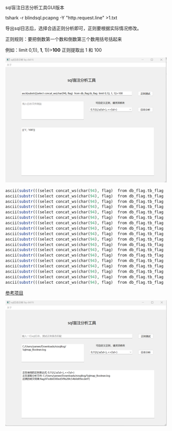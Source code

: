 sql盲注日志分析工具GUI版本

tshark -r blindsql.pcapng   -Y  "http.request.line" >1.txt 

导出sql日志后，选择合适正则分析即可，正则要根据实际情况修改。

正则规则：要把倒数第一个数和倒数第三个数用括号括起来

例如：limit 0,1)), **1**, 1))>**100**  正则提取出 1  和   100

![demo2](./demo2.png)



```php
ascii(substr(((select concat_ws(char(94), flag)  from db_flag.tb_flag  limit 0,1)), 1, 1))>100
ascii(substr(((select concat_ws(char(94), flag)  from db_flag.tb_flag  limit 0,1)), 1, 1))>200
ascii(substr(((select concat_ws(char(94), flag)  from db_flag.tb_flag  limit 0,1)), 1, 1))>150
ascii(substr(((select concat_ws(char(94), flag)  from db_flag.tb_flag  limit 0,1)), 1, 1))>125
ascii(substr(((select concat_ws(char(94), flag)  from db_flag.tb_flag  limit 0,1)), 1, 1))>112
ascii(substr(((select concat_ws(char(94), flag)  from db_flag.tb_flag  limit 0,1)), 1, 1))>106
ascii(substr(((select concat_ws(char(94), flag)  from db_flag.tb_flag  limit 0,1)), 1, 1))>103
ascii(substr(((select concat_ws(char(94), flag)  from db_flag.tb_flag  limit 0,1)), 1, 1))>101
ascii(substr(((select concat_ws(char(94), flag)  from db_flag.tb_flag  limit 0,1)), 1, 1))>102
ascii(substr(((select concat_ws(char(94), flag)  from db_flag.tb_flag  limit 0,1)), 1, 1))>102
ascii(substr(((select concat_ws(char(94), flag)  from db_flag.tb_flag  limit 0,1)), 2, 1))>100
ascii(substr(((select concat_ws(char(94), flag)  from db_flag.tb_flag  limit 0,1)), 2, 1))>200
ascii(substr(((select concat_ws(char(94), flag)  from db_flag.tb_flag  limit 0,1)), 2, 1))>150
ascii(substr(((select concat_ws(char(94), flag)  from db_flag.tb_flag  limit 0,1)), 2, 1))>125
ascii(substr(((select concat_ws(char(94), flag)  from db_flag.tb_flag  limit 0,1)), 2, 1))>112
ascii(substr(((select concat_ws(char(94), flag)  from db_flag.tb_flag  limit 0,1)), 2, 1))>106
ascii(substr(((select concat_ws(char(94), flag)  from db_flag.tb_flag  limit 0,1)), 2, 1))>109
ascii(substr(((select concat_ws(char(94), flag)  from db_flag.tb_flag  limit 0,1)), 2, 1))>108
```

[参考项目](https://github.com/sqlsec/Sqlmap_Plaintext)

![demo](./demo.png)